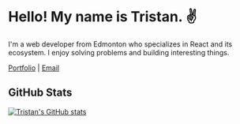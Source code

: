 # Hello! My name is Tristan. ✌️

I'm a web developer from Edmonton who specializes in React and its ecosystem. I
enjoy solving problems and building interesting things.

[Portfolio](http://tristandeaneportfolio.com/) |
[Email](tristandeane93@gmail.com)

## GitHub Stats

[![Tristan's GitHub stats](https://github-readme-stats.vercel.app/api?username=IM-Deane&hide=stars,issues&count_private=true&show_icons=true&theme=dracula)](https://github.com/anuraghazra/github-readme-stats)
